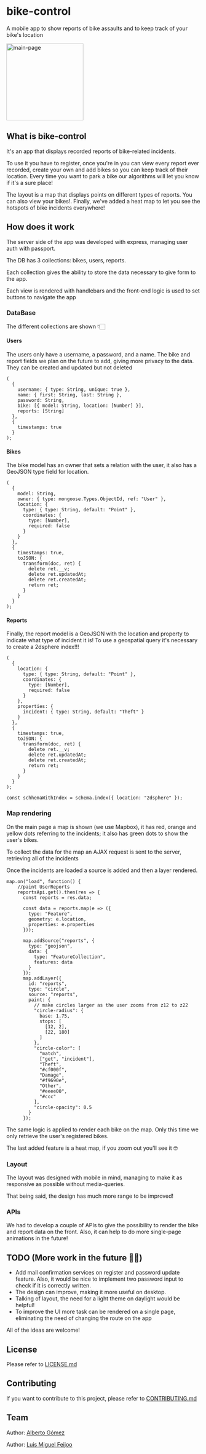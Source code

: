 # bike-control

A mobile app to show reports of bike assaults and to keep track of your bike's location

<a href="https://bike-control.herokuapp.com"><img width="200" alt="main-page" src="https://i.imgur.com/GO2uOT2.png"></a>

## What is bike-control 

It's an app that displays recorded reports of bike-related incidents. 

To use it you have to register, once you're in you can view every report ever recorded, create your own and add bikes so you can keep track of their location. Every time you want to park a bike our algorithms will let you know if it's a sure place! 

The layout is a map that displays points on different types of reports. You can also view your bikes!. Finally, we've added a heat map to let you see the hotspots of bike incidents everywhere! 

## How does it work

The server side of the app was developed with express, managing user auth with passport. 

The DB has 3 collections: bikes, users, reports.

Each collection gives the ability to store the data necessary to give form to the app.

Each view is rendered with handlebars and the front-end logic is used to set buttons to navigate the app

### DataBase

The different collections are shown 👇🏻

#### Users

The users only have a username, a password, and a name. The bike and report fields we plan on the future to add, giving more privacy to the data. They can be created and updated but not deleted

```
(
  {
    username: { type: String, unique: true },
    name: { first: String, last: String },
    password: String,
    bike: [{ model: String, location: [Number] }],
    reports: [String]
  },
  {
    timestamps: true
  }
);
```
#### Bikes

The bike model has an owner that sets a relation with the user, it also has a GeoJSON type field for location. 

```
(
  {
    model: String,
    owner: { type: mongoose.Types.ObjectId, ref: "User" },
    location: {
      type: { type: String, default: "Point" },
      coordinates: {
        type: [Number],
        required: false
      }
    }
  },
  {
    timestamps: true,
    toJSON: {
      transform(doc, ret) {
        delete ret.__v;
        delete ret.updatedAt;
        delete ret.createdAt;
        return ret;
      }
    }
  }
);
```

#### Reports

Finally, the report model is a GeoJSON with the location and property to indicate what type of incident it is! To use a geospatial query it's necessary to create a 2dsphere index!!! 

```
(
  {
    location: {
      type: { type: String, default: "Point" },
      coordinates: {
        type: [Number],
        required: false
      }
    },
    properties: {
      incident: { type: String, default: "Theft" }
    }
  },
  {
    timestamps: true,
    toJSON: {
      transform(doc, ret) {
        delete ret.__v;
        delete ret.updatedAt;
        delete ret.createdAt;
        return ret;
      }
    }
  }
);

const schhemaWithIndex = schema.index({ location: "2dsphere" });
```
### Map rendering 

On the main page a map is shown (we use Mapbox), it has red, orange and yellow dots referring to the incidents; it also has green dots to show the user's bikes.

To collect the data for the map an AJAX request is sent to the server, retrieving all of the incidents

Once the incidents are loaded a source is added and then a layer rendered.


```
map.on("load", function() {
    //paint UserReports
    reportsApi.get().then(res => {
      const reports = res.data;

      const data = reports.map(e => ({
        type: "Feature",
        geometry: e.location,
        properties: e.properties
      }));

      map.addSource("reports", {
        type: "geojson",
        data: {
          type: "FeatureCollection",
          features: data
        }
      });
      map.addLayer({
        id: "reports",
        type: "circle",
        source: "reports",
        paint: {
          // make circles larger as the user zooms from z12 to z22
          "circle-radius": {
            base: 1.75,
            stops: [
              [12, 2],
              [22, 180]
            ]
          },
          "circle-color": [
            "match",
            ["get", "incident"],
            "Theft",
            "#cf000f",
            "Damage",
            "#f9690e",
            "Other",
            "#eeee00",
            "#ccc"
          ],
          "circle-opacity": 0.5
        }
      });
```

The same logic is applied to render each bike on the map. Only this time we only retrieve the user's registered bikes.

The last added feature is a heat map, if you zoom out you'll see it 🤓

### Layout

The layout was designed with mobile in mind, managing to make it as responsive as possible without media-queries.

That being said, the design has much more range to be improved!

### APIs

We had to develop a couple of APIs to give the possibility to render the bike and report data on the front. Also, it can help to do more single-page animations in the future!

## TODO (More work in the future 💪🏻)

* Add mail confirmation services on register and password update feature. Also, it would be nice to implement two password input to check if it is correctly written.
* The design can improve, making it more useful on desktop.
* Talking of layout, the need for a light theme on daylight would be helpful!
* To improve the UI more task can be rendered on a single page, eliminating the need of changing the route on the app 

All of the ideas are welcome!

## License

Please refer to [LICENSE.md](https://github.com/ironprojects-webmadpt1019/bike-control/blob/master/LICENSE.md)

## Contributing

If you want to contribute to this project, please refer to [CONTRIBUTING.md](https://github.com/ironprojects-webmadpt1019/bike-control/blob/master/CONTRIBUTING.md)

## Team

<div><p>Author: <a href="https://github.com/albertiri-gomez">Alberto Gómez</a></p></div>
<div><p>Author: <a href="https://github.com/luismiguelfeijoo">Luis Miguel Feijoo</a></p></div>
